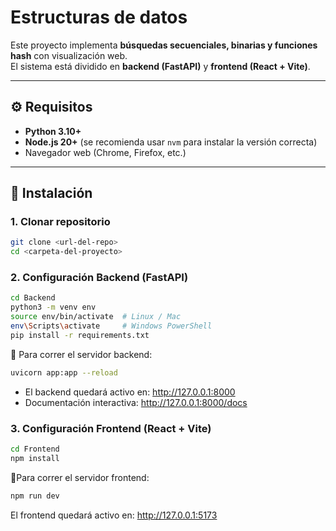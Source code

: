# Estructuras de datos

Este proyecto implementa **búsquedas secuenciales, binarias y funciones hash** con visualización web.  
El sistema está dividido en **backend (FastAPI)** y **frontend (React + Vite)**.

---

## ⚙️ Requisitos

- **Python 3.10+**
- **Node.js 20+** (se recomienda usar `nvm` para instalar la versión correcta)
- Navegador web (Chrome, Firefox, etc.)

---

## 🚀 Instalación

### 1. Clonar repositorio
```bash
git clone <url-del-repo>
cd <carpeta-del-proyecto>
```

### 2. Configuración Backend (FastAPI)

```bash
cd Backend
python3 -m venv env
source env/bin/activate  # Linux / Mac
env\Scripts\activate     # Windows PowerShell
pip install -r requirements.txt
```

📌 Para correr el servidor backend:
```bash
uvicorn app:app --reload
```

- El backend quedará activo en: http://127.0.0.1:8000
- Documentación interactiva: http://127.0.0.1:8000/docs

### 3. Configuración Frontend (React + Vite)
```bash
cd Frontend
npm install
```
📌Para correr el servidor frontend:

```bash
npm run dev
```
El frontend quedará activo en: http://127.0.0.1:5173


